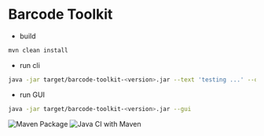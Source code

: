 # Barcode Toolkit

- build

```sh
mvn clean install
```

- run cli

```sh
java -jar target/barcode-toolkit-<version>.jar --text 'testing ...' --output 'out.jpg'
```

- run GUI

```sh
java -jar target/barcode-toolkit-<version>.jar --gui
```

![Maven Package](https://github.com/minfaatong/barcode-toolkit/workflows/Maven%20Package/badge.svg)
![Java CI with Maven](https://github.com/avatar21/barcode-toolkit/workflows/Java%20CI%20with%20Maven/badge.svg?branch=master)
